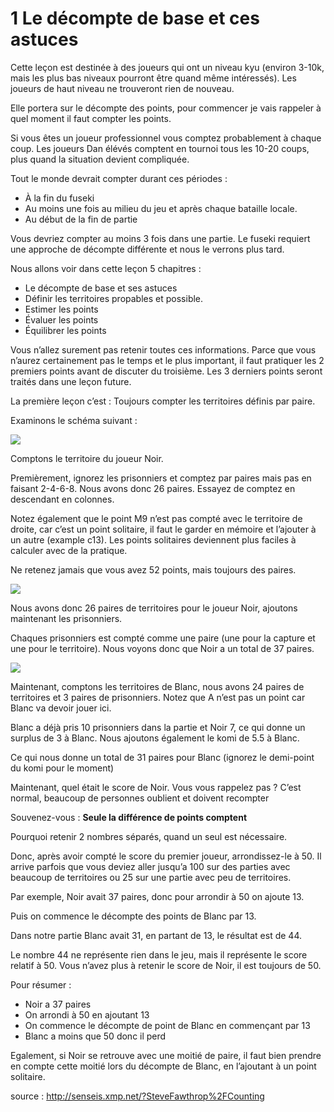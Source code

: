 # 1 Le décompte de base et ces astuces

Cette leçon est destinée à des joueurs qui ont un niveau kyu (environ 3-10k, mais les plus bas niveaux pourront être quand même intéressés). Les joueurs de haut niveau ne trouveront rien de nouveau.

Elle portera sur le décompte des points, pour commencer je vais rappeler à quel moment il faut compter les points.

Si vous êtes un joueur professionnel vous comptez probablement à chaque coup. Les joueurs Dan élévés comptent en tournoi tous les 10-20 coups, plus quand la situation devient compliquée.

Tout le monde devrait compter durant ces périodes :

* À la fin du fuseki
* Au moins une fois au milieu du jeu et après chaque bataille locale.
* Au début de la fin de partie

Vous devriez compter au moins 3 fois dans une partie. Le fuseki requiert une approche de décompte différente et nous le verrons plus tard.

Nous allons voir dans cette leçon 5 chapitres :

* Le décompte de base et ses astuces
* Définir les territoires propables et possible.
* Estimer les points
* Évaluer les points
* Équilibrer les points

Vous n’allez surement pas retenir toutes ces informations. Parce que vous n’aurez certainement pas le temps et le plus important, il faut pratiquer les 2 premiers points avant de discuter du troisième. Les 3 derniers points seront traités dans une leçon future.

La première leçon c’est : Toujours compter les territoires définis par paire.

Examinons le schéma suivant :

![](http://thomaslebeau.fr/gogame/image1.png)

Comptons le territoire du joueur Noir.

Premièrement, ignorez les prisonniers et comptez par paires mais pas en faisant 2-4-6-8. Nous avons donc 26 paires. Essayez de comptez en descendant en colonnes.

Notez également que le point M9 n’est pas compté avec le territoire de droite, car c’est un point solitaire, il faut le garder en mémoire et l’ajouter à un autre (example c13). Les points solitaires deviennent plus faciles à calculer avec de la pratique.

Ne retenez jamais que vous avez 52 points, mais toujours des paires.

![](http://thomaslebeau.fr/gogame/image2.png)

Nous avons donc 26 paires de territoires pour le joueur Noir, ajoutons maintenant les prisonniers.

Chaques prisonniers est compté comme une paire (une pour la capture et une pour le territoire). Nous voyons donc que Noir a un total de 37 paires.

![](http://thomaslebeau.fr/gogame/image3.png)

Maintenant, comptons les territoires de Blanc, nous avons 24 paires de territoires et 3 paires de prisonniers. Notez que A n’est pas un point car Blanc va devoir jouer ici.

Blanc a déjà pris 10 prisonniers dans la partie et Noir 7, ce qui donne un surplus de 3 à Blanc. Nous ajoutons également le komi de 5.5 à Blanc.

Ce qui nous donne un total de 31 paires pour Blanc (ignorez le demi-point du komi pour le moment)

Maintenant, quel était le score de Noir. Vous vous rappelez pas ? C’est normal, beaucoup de personnes oublient et doivent recompter

Souvenez-vous : **Seule la différence de points comptent**

Pourquoi retenir 2 nombres séparés, quand un seul est nécessaire.

Donc, après avoir compté le score du premier joueur, arrondissez-le à 50. Il arrive parfois que vous deviez aller jusqu’a 100 sur des parties avec beaucoup de territoires ou 25 sur une partie avec peu de territoires.

Par exemple, Noir avait 37 paires, donc pour arrondir à 50 on ajoute 13.

Puis on commence le décompte des points de Blanc par 13.

Dans notre partie Blanc avait 31, en partant de 13, le résultat est de 44.

Le nombre 44 ne représente rien dans le jeu, mais il représente le score relatif à 50. Vous n’avez plus à retenir le score de Noir, il est toujours de 50.

Pour résumer :

* Noir a 37 paires
* On arrondi à 50 en ajoutant 13
* On commence le décompte de point de Blanc en commençant par 13
* Blanc a moins que 50 donc il perd

Egalement, si Noir se retrouve avec une moitié de paire, il faut bien prendre en compte cette moitié lors du décompte de Blanc, en l’ajoutant à un point solitaire.

source : http://senseis.xmp.net/?SteveFawthrop%2FCounting
